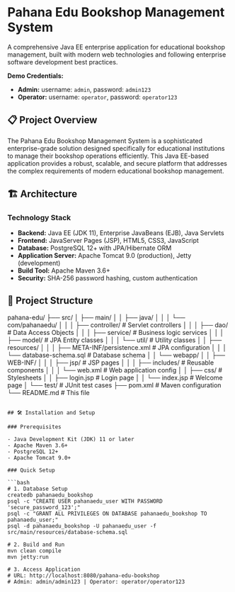 # Pahana Edu Bookshop Management System

A comprehensive Java EE enterprise application for educational bookshop management, built with modern web technologies and following enterprise software development best practices.

**Demo Credentials:**
- **Admin:** username: `admin`, password: `admin123`
- **Operator:** username: `operator`, password: `operator123`

## 📋 Project Overview

The Pahana Edu Bookshop Management System is a sophisticated enterprise-grade solution designed specifically for educational institutions to manage their bookshop operations efficiently. This Java EE-based application provides a robust, scalable, and secure platform that addresses the complex requirements of modern educational bookshop management.

## 🏗️ Architecture

### Technology Stack

- **Backend:** Java EE (JDK 11), Enterprise JavaBeans (EJB), Java Servlets
- **Frontend:** JavaServer Pages (JSP), HTML5, CSS3, JavaScript
- **Database:** PostgreSQL 12+ with JPA/Hibernate ORM
- **Application Server:** Apache Tomcat 9.0 (production), Jetty (development)
- **Build Tool:** Apache Maven 3.6+
- **Security:** SHA-256 password hashing, custom authentication

## 📁 Project Structure

pahana-edu/
├── src/
│   ├── main/
│   │   ├── java/
│   │   │   └── com/pahanaedu/
│   │   │       ├── controller/     # Servlet controllers
│   │   │       ├── dao/           # Data Access Objects
│   │   │       ├── service/       # Business logic services
│   │   │       ├── model/         # JPA Entity classes
│   │   │       └── util/          # Utility classes
│   │   ├── resources/
│   │   │   ├── META-INF/persistence.xml  # JPA configuration
│   │   │   └── database-schema.sql      # Database schema
│   │   └── webapp/
│   │       ├── WEB-INF/
│   │       │   ├── jsp/            # JSP pages
│   │       │   ├── includes/       # Reusable components
│   │       │   └── web.xml         # Web application config
│   │       ├── css/                # Stylesheets
│   │       ├── login.jsp           # Login page
│   │       └── index.jsp           # Welcome page
│   └── test/                       # JUnit test cases
├── pom.xml                         # Maven configuration
└── README.md                       # This file
```

## 🛠️ Installation and Setup

### Prerequisites

- Java Development Kit (JDK) 11 or later
- Apache Maven 3.6+
- PostgreSQL 12+
- Apache Tomcat 9.0+

### Quick Setup

```bash
# 1. Database Setup
createdb pahanaedu_bookshop
psql -c "CREATE USER pahanaedu_user WITH PASSWORD 'secure_password_123';"
psql -c "GRANT ALL PRIVILEGES ON DATABASE pahanaedu_bookshop TO pahanaedu_user;"
psql -d pahanaedu_bookshop -U pahanaedu_user -f src/main/resources/database-schema.sql

# 2. Build and Run
mvn clean compile
mvn jetty:run

# 3. Access Application
# URL: http://localhost:8080/pahana-edu-bookshop
# Admin: admin/admin123 | Operator: operator/operator123